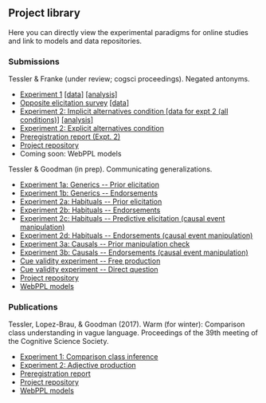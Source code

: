 ## Project library

Here you can directly view the experimental paradigms for online studies and link to models and data repositories.

### Submissions


Tessler & Franke (under review; cogsci proceedings). Negated antonyms.

- [Experiment 1](http://stanford.edu/~mtessler/negant/experiments/4_L1_1slider/L1_4_1slider.html) [[data]](https://github.com/mhtess/negant/tree/master/data/4_L1_1slider) [[analysis]](https://github.com/mhtess/negant/blob/master/writing/cogsci/analysis/expt1.Rmd)
- [Opposite elicitation survey](http://stanford.edu/~mtessler/negant/experiments/6_antonym-elicitation/6_antonym-elicitation.html) [[data]](https://github.com/mhtess/negant/tree/master/data/6_antonym-elicitation)
- [Experiment 2: Implicit alternatives condition ](http://stanford.edu/~mtessler/negant/experiments/7_interpretation_1slider/7_interpretation_1slider.html) [[data for expt 2 (all conditions)]](https://github.com/mhtess/negant/tree/master/writing/cogsci/data) [[analysis]](https://github.com/mhtess/negant/blob/master/writing/cogsci/analysis/expt2.Rmd)
- [Experiment 2: Explicit alternatives condition ](http://stanford.edu/~mtessler/negant/experiments/8_interpretation_4slider/8_interpretation_4slider.html)
- [Preregistration report (Expt. 2)](https://osf.io/p7f25/)
- [Project repository](https://github.com/mhtess/negant/)
- Coming soon: WebPPL models

Tessler & Goodman (in prep). Communicating generalizations.

- [Experiment 1a: Generics -- Prior elicitation](http://stanford.edu/~mtessler/experiments/generics/experiments/real-kinds/prior-2.html)
- [Experiment 1b: Generics -- Endorsements](http://stanford.edu/~mtessler/generics/experiments/real-kinds/truthjudge-1.html)
- [Experiment 2a: Habituals -- Prior elicitation](http://stanford.edu/~mtessler/habituals/experiments/priors/priors-2.html)
- [Experiment 2b: Habituals -- Endorsements](http://stanford.edu/~mtessler/habituals/experiments/truth-judgments/tj-2.html)
- [Experiment 2c: Habituals -- Predictive elicitation (causal event manipulation)](http://stanford.edu/~mtessler/habituals/experiments/priors/predictive-1.html)
- [Experiment 2d: Habituals -- Endorsements (causal event manipulation)](http://stanford.edu/~mtessler/habituals/experiments/truth-judgments/tj-3-preventatives.html)
- [Experiment 3a: Causals -- Prior manipulation check](http://stanford.edu/~mtessler/causals/experiments/causals-8.html)
- [Experiment 3b: Causals -- Endorsements (causal event manipulation)](http://stanford.edu/~mtessler/causals/experiments/causals-8.html)
- [Cue validity experiment -- Free production](http://stanford.edu/~mtessler/generics-paper/experiments/generics/speaker_familiar-kinds/cue-validity-2-freeProduction.html)
- [Cue validity experiment -- Direct question](http://stanford.edu/~mtessler/generics-paper/experiments/generics/speaker_familiar-kinds/cue-validity-1.html)
- [Project repository](https://github.com/mhtess/comgen-paper/)
- [WebPPL models](https://github.com/mhtess/comgen-paper/)

### Publications

Tessler, Lopez-Brau, & Goodman (2017). Warm (for winter): Comparison class understanding in vague language. Proceedings of the 39th meeting of the Cognitive Science Society.

- [Experiment 1: Comparison class inference](http://stanford.edu/~mtessler/comparison-class/experiments/class-elicitation-2afc.html)
- [Experiment 2: Adjective production](http://stanford.edu/~mtessler/comparison-class/experiments/vague-prior-elicitation-2afc.html)
- [Preregistration report](https://osf.io/hzdtj/)
- [Project repository](https://github.com/mhtess/comparison-class-cogsci17)
- [WebPPL models](http://forestdb.org/models/comparison-class-cogsci17.html)
